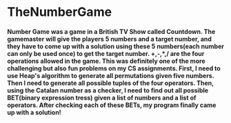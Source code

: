 # TheNumberGame
#### Number Game was a game in a British TV Show called Countdown. The gamemaster will give the players 5 numbers and a target number, and they have to come up with a solution using these 5 numbers(each number can only be used once) to get the target number. +,-,*,/ are the four operations allowed in the game. This was definitely one of the more challenging but also fun problems on my CS assignments. First, I need to use Heap's algorithm to generate all permutations given five numbers. Then I need to generate all possible tuples of the four operators. Then, using the Catalan number as a checker, I need to find out all possible BET(binary expression tress) given a list of numbers and a list of operators. After checking each of these BETs, my program finally came up with a solution!
